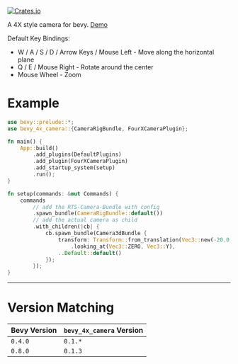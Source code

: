 [![Crates.io](https://img.shields.io/crates/v/bevy_4x_camera)](https://crates.io/crates/bevy_4x_camera)

A 4X style camera for bevy. [Demo](https://imgur.com/XIIDcIW)

Default Key Bindings:

- W / A / S / D / Arrow Keys / Mouse Left - Move along the horizontal plane
- Q / E / Mouse Right - Rotate around the center
- Mouse Wheel - Zoom

# Example

```rust
use bevy::prelude::*;
use bevy_4x_camera::{CameraRigBundle, FourXCameraPlugin};

fn main() {
    App::build()
        .add_plugins(DefaultPlugins)
        .add_plugin(FourXCameraPlugin)
        .add_startup_system(setup)
        .run();
}

fn setup(commands: &mut Commands) {
    commands
        // add the RTS-Camera-Bundle with config
        .spawn_bundle(CameraRigBundle::default())
        // add the actual camera as child
        .with_children(|cb| {
            cb.spawn_bundle(Camera3dBundle {
                transform: Transform::from_translation(Vec3::new(-20.0, 20., 0.0))
                    .looking_at(Vec3::ZERO, Vec3::Y),
                ..Default::default()
            });
        });
}
```

---

# Version Matching

| Bevy Version | `bevy_4x_camera` Version |
| ------------ | ------------------------ |
| `0.4.0`      | `0.1.*`                  |
| `0.8.0`      | `0.1.3`                  |
